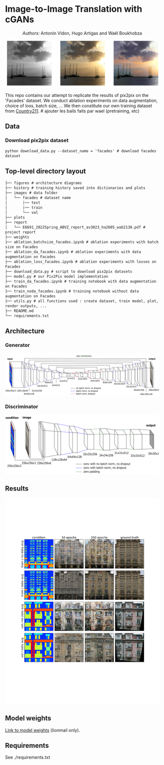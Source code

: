 # Image-to-Image Translation with cGANs

<p align="center"> <i>Authors:</i> Antonin Vidon, Hugo Artigas and Waël Boukhobza </p>

<p align="center">
  <img src="./figures/preamble.png">
</p>

This repo contains our attempt to replicate the results of pix2pix on the 'Facades' dataset. We conduct ablation experiments on data augmentation, choice of loss, batch size, ... We then constitute our own training dataset from [Country211](https://openaipublic.azureedge.net/clip/data/country211.tgz). # ajouter les bails faits par wael (pretraining, etc)


## Data

### Download pix2pix dataset

```
python download_data.py --dataset_name = 'facades' # download facades dataset
```

## Top-level directory layout

```./
├── figures # architecture diagrams
├── history # training history saved into dictionaries and plots
├── images # data folder
│   └── facades # dataset name
│       |── test
│       |── train
│       └── val
├── plots
├── report
│   └── E6691_2022Spring_ABVZ_report_av3023_ha2605_wab2138.pdf # project report
├── weights
├── ablation_batchsize_facades.ipynb # ablation experiments with batch size on Facades
├── ablation_da_facades.ipynb # ablation experiments with data augmentation on Facades
├── ablation_loss_facades.ipynb # ablation experiments with losses on Facades
├── download_data.py # script to download pix2pix datasets
├── model.py # our Pix2Pix model implementation
├── train_da_facades.ipynb # training notebook with data augmentation on Facades
├── train_noda_facades.ipynb # training notebook without data augmentation on Facades
├── utils.py # all functions used : create dataset, train model, plot, render outputs, ...
├── README.md
└── requirements.txt
```


## Architecture

### Generator

![generator](./figures/generator.png)

### Discriminator

![discriminator](./figures/discriminator.png)

## Results

![da_no_val](./plots/plot_da_images.png)

## Model weights

[Link to model weights](https://drive.google.com/drive/folders/1x1r_KKVbPvnI8zm7YMAIR6RPV_L4ASt4?usp=sharing) (lionmail only).


## Requirements

See ./requirements.txt
